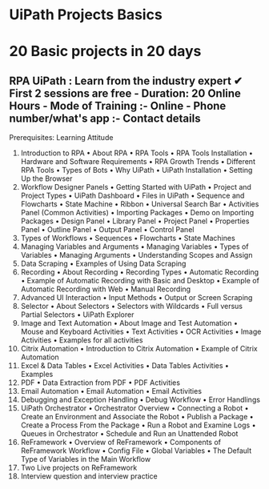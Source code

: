 # UiPath Projects Basics

20 Basic projects in 20 days
==========================

RPA UiPath : Learn from the industry expert
✔ First 2 sessions are free
    - Duration: 20 Online Hours
    - Mode of Training :- Online
    - Phone number/what's app :-
Contact details
------------------------

Prerequisites: Learning Attitude

1. Introduction to RPA
    • About RPA
    • RPA Tools
    • RPA Tools Installation
    • Hardware and Software Requirements
    • RPA Growth Trends
    • Different RPA Tools
    • Types of Bots
    • Why UiPath
    • UiPath Installation
    • Setting Up the Browser
2. Workflow Designer Panels
    • Getting Started with UiPath
    • Project and Project Types
    • UiPath Dashboard
    • Files in UiPath
    • Sequence and Flowcharts
    • State Machine
    • Ribbon
    • Universal Search Bar
    • Activities Panel (Common Activities)
    • Importing Packages
    • Demo on Importing Packages
    • Design Panel
    • Library Panel
    • Project Panel
    • Properties Panel
    • Outline Panel
    • Output Panel
    • Control Panel
3. Types of Workflows
    • Sequences
    • Flowcharts
    • State Machines
4. Managing Variables and Arguments
    • Managing Variables
    • Types of Variables
    • Managing Arguments
    • Understanding Scopes and Assign
5. Data Scraping
    • Examples of Using Data Scraping
6. Recording
    • About Recording
    • Recording Types
    • Automatic Recording
    • Example of Automatic Recording with Basic and Desktop
    • Example of Automatic Recording with Web
    • Manual Recording
7. Advanced UI Interaction
    • Input Methods
    • Output or Screen Scraping
8. Selector
    • About Selectors
    • Selectors with Wildcards
    • Full versus Partial Selectors
    • UiPath Explorer
9. Image and Text Automation
    • About Image and Test Automation
    • Mouse and Keyboard Activities
    • Text Activities
    • OCR Activities
    • Image Activities
    • Examples for all activities
10. Citrix Automation
    • Introduction to Citrix Automation
    • Example of Citrix Automation
11. Excel & Data Tables
    • Excel Activities
    • Data Tables Activities
    • Examples
12. PDF
    • Data Extraction from PDF
    • PDF Activities
13. Email Automation
    • Email Automation
    • Email Activities
14. Debugging and Exception Handling
    • Debug Workflow
    • Error Handlings
15. UiPath Orchestrator
    • Orchestrator Overview
    • Connecting a Robot
    • Create an Environment and Associate the Robot
    • Publish a Package
    • Create a Process From the Package
    • Run a Robot and Examine Logs
    • Queues in Orchestrator
    • Schedule and Run an Unattended Robot
16. ReFramework
    • Overview of ReFramework
    • Components of ReFramework Workflow
    • Config File
    • Global Variables
    • The Default Type of Variables in the Main Workflow
17. Two Live projects on ReFramework
18. Interview question and interview practice

